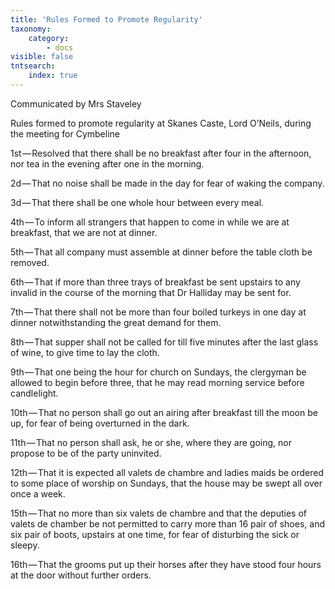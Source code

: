 ```yaml
---
title: 'Rules Formed to Promote Regularity'
taxonomy:
    category:
        - docs
visible: false
tntsearch:
    index: true
---
```


<div class="author">Communicated by Mrs Staveley</div>

Rules formed to promote regularity at Skanes Caste, Lord O’Neils, during the meeting for Cymbeline

1st — Resolved that there shall be no breakfast after four in the afternoon, nor tea in the evening after one in the morning.

2d — That no noise shall be made in the day for fear of waking the company.  

3d — That there shall be one whole hour between every meal.  

4th — To inform all strangers that happen to come in while we are at breakfast, that we are not at dinner.

5th — That all company must assemble at dinner before the table cloth be removed.

6th — That if more than three trays of breakfast be sent upstairs to any invalid in the course of the morning that Dr Halliday may be sent for.

7th — That there shall not be more than four boiled turkeys in one day at dinner notwithstanding the great demand for them.

8th — That supper shall not be called for till five minutes after the last glass of wine, to give time to lay the cloth.

9th — That one being the hour for church on Sundays, the clergyman be allowed to begin before three, that he may read morning service before candlelight.

10th — That no person shall go out an airing after breakfast till the moon be up, for fear of being overturned in the dark.

11th — That no person shall ask, he or she, where they are going, nor propose to be of the party uninvited.

12th — That it is expected all valets de chambre and ladies maids be ordered to some place of worship on Sundays, that the house may be swept all over once a week.

15th — That no more than six valets de chambre and that the deputies of valets de chamber be not permitted to carry more than 16 pair of shoes, and six pair of boots, upstairs at one time, for fear of disturbing the sick or sleepy.

16th — That the grooms put up their horses after they have stood four hours at the door without further orders.